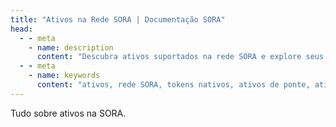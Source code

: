 ```yaml
---
title: "Ativos na Rede SORA | Documentação SORA"
head:
  - - meta
    - name: description
      content: "Descubra ativos suportados na rede SORA e explore seus recursos e funcionalidades. Aprenda sobre diferentes tipos de ativos, como tokens nativos, ativos de ponte e ativos empacotados, e entenda como eles permitem diversas atividades financeiras dentro do ecossistema SORA."
  - - meta
    - name: keywords
      content: "ativos, rede SORA, tokens nativos, ativos de ponte, ativos embalados, atividades financeiras"
---
```


Tudo sobre ativos na SORA.
